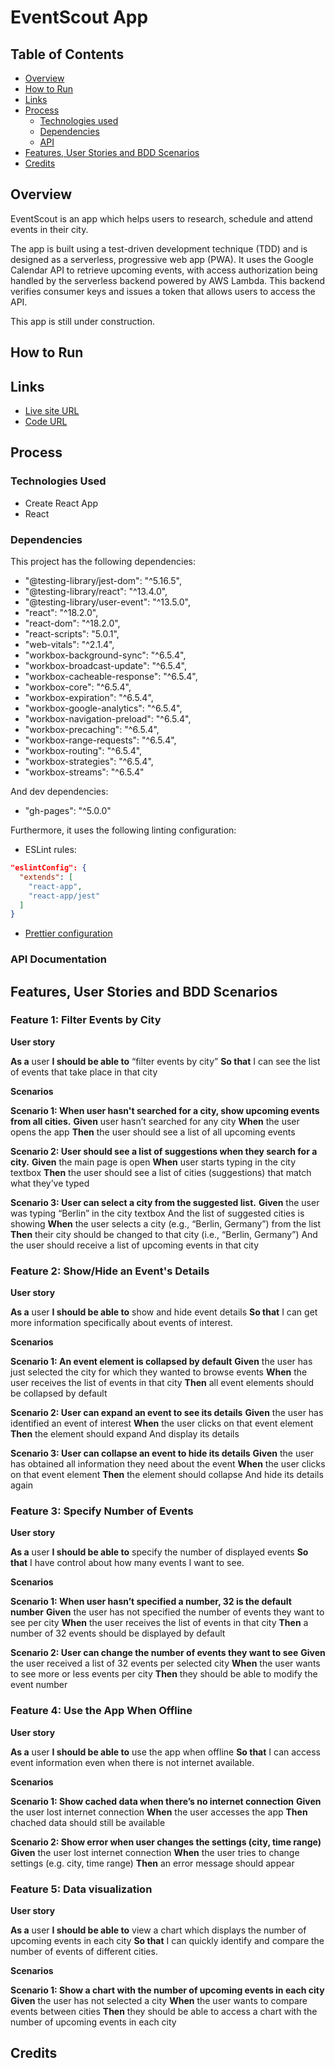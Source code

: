 # EventScout App

## Table of Contents

- [Overview](#overview)
- [How to Run](#how-to-run)
- [Links](#links)
- [Process](#process)
  - [Technologies used](#technologies-used)
  - [Dependencies](#dependencies)
  - [API](#api)
- [Features, User Stories and BDD Scenarios](#features-user-stories-and-bdd-scenarios)
- [Credits](#credits)

## Overview

EventScout is an app which helps users to research, schedule and attend events in their city.

The app is built using a test-driven development technique (TDD) and is designed as a serverless, progressive web app (PWA). It uses the Google Calendar API to retrieve upcoming events, with access authorization being handled by the serverless backend powered by AWS Lambda. This backend verifies consumer keys and issues a token that allows users to access the API.

This app is still under construction.

## How to Run

## Links

- [Live site URL](https://elenauj.github.io/EventScout/)
- [Code URL](https://github.com/ElenaUJ/EventScout)

## Process

### Technologies Used

- Create React App
- React

### Dependencies

This project has the following dependencies:

- "@testing-library/jest-dom": "^5.16.5",
- "@testing-library/react": "^13.4.0",
- "@testing-library/user-event": "^13.5.0",
- "react": "^18.2.0",
- "react-dom": "^18.2.0",
- "react-scripts": "5.0.1",
- "web-vitals": "^2.1.4",
- "workbox-background-sync": "^6.5.4",
- "workbox-broadcast-update": "^6.5.4",
- "workbox-cacheable-response": "^6.5.4",
- "workbox-core": "^6.5.4",
- "workbox-expiration": "^6.5.4",
- "workbox-google-analytics": "^6.5.4",
- "workbox-navigation-preload": "^6.5.4",
- "workbox-precaching": "^6.5.4",
- "workbox-range-requests": "^6.5.4",
- "workbox-routing": "^6.5.4",
- "workbox-strategies": "^6.5.4",
- "workbox-streams": "^6.5.4"

And dev dependencies:

- "gh-pages": "^5.0.0"

Furthermore, it uses the following linting configuration:

- ESLint rules:

```json
"eslintConfig": {
  "extends": [
    "react-app",
    "react-app/jest"
  ]
}
```

- [Prettier configuration](https://stackoverflow.com/questions/55430906/prettier-single-quote-for-javascript-and-json-double-quote-for-html-sass-and-c)

### API Documentation

## Features, User Stories and BDD Scenarios

### Feature 1: Filter Events by City

**User story**

**As a** user
**I should be able to** “filter events by city”
**So that** I can see the list of events that take place in that city

**Scenarios**

**Scenario 1: When user hasn't searched for a city, show upcoming events from all cities.**
**Given** user hasn’t searched for any city
**When** the user opens the app
**Then** the user should see a list of all upcoming events

**Scenario 2: User should see a list of suggestions when they search for a city.**
**Given** the main page is open
**When** user starts typing in the city textbox
**Then** the user should see a list of cities (suggestions) that match what they’ve typed

**Scenario 3: User can select a city from the suggested list.**
**Given** the user was typing “Berlin” in the city textbox
And the list of suggested cities is showing
**When** the user selects a city (e.g., “Berlin, Germany”) from the list
**Then** their city should be changed to that city (i.e., “Berlin, Germany”)
And the user should receive a list of upcoming events in that city

### Feature 2: Show/Hide an Event's Details

**User story**

**As a** user
**I should be able to** show and hide event details
**So that** I can get more information specifically about events of interest.

**Scenarios**

**Scenario 1: An event element is collapsed by default**
**Given** the user has just selected the city for which they wanted to browse events
**When** the user receives the list of events in that city
**Then** all event elements should be collapsed by default

**Scenario 2: User can expand an event to see its details**
**Given** the user has identified an event of interest
**When** the user clicks on that event element
**Then** the element should expand
And display its details

**Scenario 3: User can collapse an event to hide its details**
**Given** the user has obtained all information they need about the event
**When** the user clicks on that event element
**Then** the element should collapse
And hide its details again

### Feature 3: Specify Number of Events

**User story**

**As a** user
**I should be able to** specify the number of displayed events
**So that** I have control about how many events I want to see.

**Scenarios**

**Scenario 1: When user hasn’t specified a number, 32 is the default number**
**Given** the user has not specified the number of events they want to see per city
**When** the user receives the list of events in that city
**Then** a number of 32 events should be displayed by default

**Scenario 2: User can change the number of events they want to see**
**Given** the user received a list of 32 events per selected city
**When** the user wants to see more or less events per city
**Then** they should be able to modify the event number

### Feature 4: Use the App When Offline

**User story**

**As a** user
**I should be able to** use the app when offline
**So that** I can access event information even when there is not internet available.

**Scenarios**

**Scenario 1: Show cached data when there’s no internet connection**
**Given** the user lost internet connection
**When** the user accesses the app
**Then** chached data should still be available

**Scenario 2: Show error when user changes the settings (city, time range)**
**Given** the user lost internet connection
**When** the user tries to change settings (e.g. city, time range)
**Then** an error message should appear

### Feature 5: Data visualization

**User story**

**As a** user
**I should be able to** view a chart which displays the number of upcoming events in each city
**So that** I can quickly identify and compare the number of events of different cities.

**Scenarios**

**Scenario 1: Show a chart with the number of upcoming events in each city**
**Given** the user has not selected a city
**When** the user wants to compare events between cities
**Then** they should be able to access a chart with the number of upcoming events in each city

## Credits
